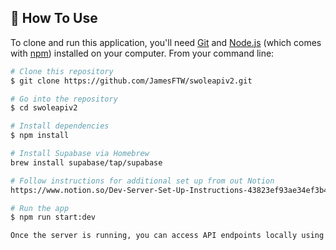 ## 📖 How To Use

To clone and run this application, you'll need [Git](https://git-scm.com) and [Node.js](https://nodejs.org/en/download/) (which comes with [npm](http://npmjs.com)) installed on your computer. From your command line:

```bash
# Clone this repository
$ git clone https://github.com/JamesFTW/swoleapiv2.git

# Go into the repository
$ cd swoleapiv2

# Install dependencies
$ npm install

# Install Supabase via Homebrew
brew install supabase/tap/supabase

# Follow instructions for additional set up from out Notion
https://www.notion.so/Dev-Server-Set-Up-Instructions-43823ef93ae34ef3b4a7c9a78a827952

# Run the app
$ npm run start:dev

Once the server is running, you can access API endpoints locally using tools like Postman or cURL.
```
